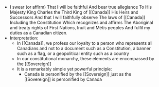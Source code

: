 - I swear (or affirm)
  That I will be faithful
  And bear true allegiance
  To His Majesty
  King Charles the Third
  King of [[Canada]] 
  His Heirs and Successors
  And that I will faithfully observe
  The laws of [[Canada]]
  Including the Constitution
  Which recognizes and affirms
  The Aboriginal and treaty rights of
  First Nations, Inuit and Métis peoples
  And fulfil my duties as a Canadian citizen.
- Interpretation:
	- In [[Canada]], we profess our loyalty to a person who represents all Canadians and not to a document such as a Constitution, a banner such as a flag, or a geopolitical entity such as a country
	- In our constitutional monarchy, these elements are encompassed by the [[Sovereign]]
	- It is a remarkably simple yet powerful principle:
		- Canada is personified by the [[Sovereign]] just as the [[Sovereign]] is personified by Canada